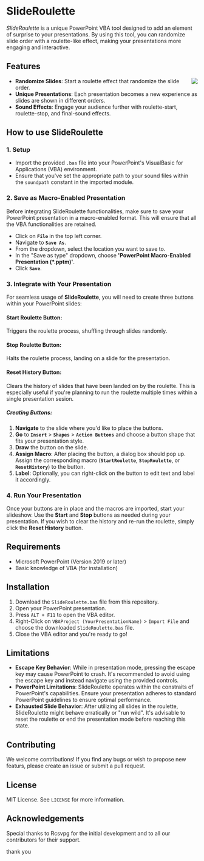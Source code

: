 # SlideRoulette

*SlideRoulette* is a unique PowerPoint VBA tool designed to add an element of surprise to your presentations. By using this tool, you can randomize slide order with a roulette-like effect, making your presentations more engaging and interactive.

## Features

<img style="float:right;" src="Roulette-Demo.gif" />

- **Randomize Slides**: Start a roulette effect that randomize the slide order.
- **Unique Presentations**: Each presentation becomes a new experience as slides are shown in different orders.
- **Sound Effects**: Engage your audience further with roulette-start, roulette-stop, and final-sound effects.

## How to use SlideRoulette

### 1. **Setup**

* Import the provided `.bas` file into your PowerPoint's VisualBasic for Applications (VBA) environment.
* Ensure that you've set the appropriate path to your sound files within the `soundpath` constant in the imported module.

### 2. Save as Macro-Enabled Presentation

Before integrating SlideRoulette functionalities, make sure to save your PowerPoint presentation in a macro-enabled format. This will ensure that all the VBA functionalities are retained.

- Click on **`File`** in the top left corner.
- Navigate to **`Save As`**.
- From the dropdown, select the location you want to save to.
- In the "Save as type" dropdown, choose **'PowerPoint Macro-Enabled Presentation (*.pptm)'**.
- Click **`Save`**.

### 3. Integrate with Your Presentation
For seamless usage of **SlideRoulette**, you will need to create three buttons within your PowerPoint slides:

#### Start Roulette Button:
Triggers the roulette process, shuffling through slides randomly.

#### Stop Roulette Button:
Halts the roulette process, landing on a slide for the presentation.

#### Reset History Button:
Clears the history of slides that have been landed on by the roulette. This is especially useful if you're planning to run the roulette multiple times within a single presentation sesion.

##### Creating Buttons:

1. **Navigate** to the slide where you'd like to place the buttons.
2. **Go** to **`Insert`** > **`Shapes`** > **`Action Buttons`** and choose a button shape that fits your presentation style.
3. **Draw** the button on the slide.
4. **Assign Macro**: After placing the button, a dialog box should pop up. Assign the corresponding macro (**`StartRoulette`**, **`StopRoulette`**, or **`ResetHistory`**) to the button.
5. **Label**: Optionally, you can right-click on the button to edit text and label it accordingly.

### 4. Run Your Presentation

Once your buttons are in place and the macros are imported, start your slideshow. Use the **Start** and **Stop** buttons as needed during your presentation. If you wish to clear the history and re-run the roulette, simply click the **Reset History** button.

## Requirements
- Microsoft PowerPoint (Version 2019 or later)
- Basic knowledge of VBA (for installation)

## Installation

1. Download the `SlideRoulette.bas` file from this repository.
2. Open your PowerPoint presentation.
3. Press `ALT + F11` to open the VBA editor.
4. Right-Click on `VBAProject (YourPresentationName)` > `Import File` and choose the downloaded `SlideRoulette.bas` file.
5. Close the VBA editor and you're ready to go!

## Limitations

- **Escape Key Behavior**: While in presentation mode, pressing the escape key may cause PowerPoint to crash. It's recommended to avoid using the escape key and instead navigate using the provided controls.
- **PowerPoint Limitations**: SlideRoulette operates within the constraits of PowerPoint's capabilities. Ensure your presentation adheres to standard PowerPoint guidelines to ensure optimal performance.
- **Exhausted Slide Behavior**: After utilizing all slides in the roulette, SlideRoulette might behave erratically or "run wild". It's advisable to reset the roulette or end the presentation mode before reaching this state.

## Contributing

We welcome contributions! If you find any bugs or wish to propose new featurs, please create an issue or submit a pull request.

## License

MIT License. See `LICENSE` for more information.

## Acknowledgements

Special thanks to Rcsvpg for the initial development and to all our contributors for their support.

thank you
